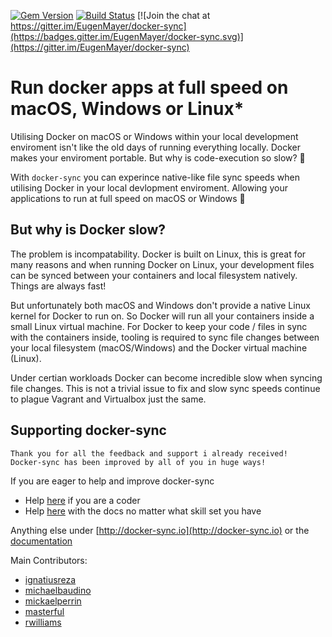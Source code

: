 [![Gem Version](https://badge.fury.io/rb/docker-sync.svg)](https://badge.fury.io/rb/docker-sync) [![Build Status](https://travis-ci.org/EugenMayer/docker-sync.svg?branch=master)](https://travis-ci.org/EugenMayer/docker-sync) [![Join the chat at https://gitter.im/EugenMayer/docker-sync](https://badges.gitter.im/EugenMayer/docker-sync.svg)](https://gitter.im/EugenMayer/docker-sync)

# Run docker apps at full speed on macOS, Windows or Linux* 
Utilising Docker on macOS or Windows within your local development enviroment isn't like the old days of running everything locally. Docker makes your enviroment portable. But why is code-execution so slow? 🐢

With `docker-sync` you can experince native-like file sync speeds when utilising Docker in your local devlopment enviroment. Allowing your applications to run at full speed on macOS or Windows 🚀

## But why is Docker slow?
The problem is incompatability. Docker is built on Linux, this is great for many reasons and when running Docker on Linux, your development files can be synced between your containers and local filesystem natively. Things are always fast!

But unfortunately both macOS and Windows don't provide a native Linux kernel for Docker to run on. So Docker will run all your containers inside a small Linux virtual machine. For Docker to keep your code / files in sync with the containers inside, tooling is required to sync file changes between your local filesystem (macOS/Windows) and the Docker virtual machine (Linux).

Under certian workloads Docker can become incredible slow when syncing file changes. This is not a trivial issue to fix and slow sync speeds continue to plague Vagrant and Virtualbox just the same.

## Supporting docker-sync

    Thank you for all the feedback and support i already received!
    Docker-sync has been improved by all of you in huge ways!

If you are eager to help and improve docker-sync
 - Help [here](https://github.com/EugenMayer/docker-sync/issues?q=is%3Aissue+is%3Aopen+label%3A%22help+wanted%22) if you are a coder
 - Help [here](https://github.com/EugenMayer/docker-sync/issues?utf8=%E2%9C%93&q=is%3Aissue%20is%3Aopen%20label%3A%22help%20wanted%22%20%20label%3A%22documentation%22%20) with the docs no matter what skill set you have


Anything else under [http://docker-sync.io](http://docker-sync.io) or the [documentation](https://docker-sync.readthedocs.io/en/latest/index.html#)

Main Contributors:
 - [ignatiusreza](https://github.com/ignatiusreza)
 - [michaelbaudino](https://github.com/michaelbaudino)
 - [mickaelperrin](https://github.com/mickaelperrin)
 - [masterful](https://github.com/masterful)
 - [rwilliams](https://github.com/rwilliams)

[1.1]: http://i.imgur.com/tXSoThF.png
[1]: http://www.twitter.com/dockersync
